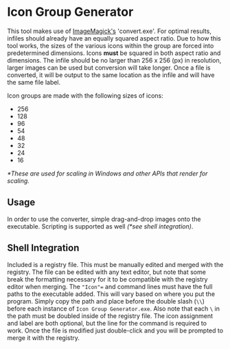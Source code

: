 # Icon Group Generator

This tool makes use of [ImageMagick's](https://imagemagick.org/index.php) 'convert.exe'. For optimal results, infiles should already have an equally squared aspect ratio. Due to how this tool works, the sizes of the various icons within the group are forced into predetermined dimensions. Icons **must** be squared in both aspect ratio and dimensions. The infile should be no larger than 256 x 256 (px) in resolution, larger images can be used but conversion will take longer. Once a file is converted, it will be output to the same location as the infile and will have the same file label.

Icon groups are made with the following sizes of icons:

- 256
- 128
- 96
- 54
- 48
- 32
- 24
- 16

_*These are used for scaling in Windows and other APIs that render for scaling._

## Usage

In order to use the converter, simple drag-and-drop images onto the executable. Scripting is supported as well _(*see shell integration)_.

## Shell Integration

Included is a registry file. This must be manually edited and merged with the registry. The file can be edited with any text editor, but note that some break the formatting necessary for it to be compatible with the registry editor when merging. The `"Icon"=` and command lines must have the full paths to the executable added. This will vary based on where you put the program. Simply copy the path and place before the double slash (`\\`) before each instance of `Icon Group Generator.exe`. Also note that each `\` in the path must be doubled inside of the registry file. The icon assignment and label are both optional, but the line for the command is required to work. Once the file is modified just double-click and you will be prompted to merge it with the registry.
